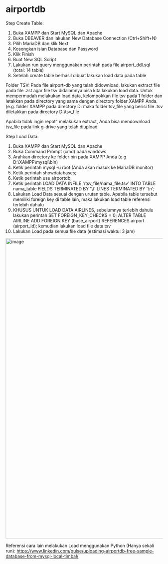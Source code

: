 # airportdb

Step Create Table:
1. Buka XAMPP dan Start MySQL dan Apache
2. Buka DBEAVER dan lakukan New Database Connection (Ctrl+Shift+N) 
3. Pilih MariaDB dan klik Next
4. Kosongkan isian Database dan Password
5. Klik Finish
6. Buat New SQL Script
7. Lakukan run query menggunakan perintah pada file airport_ddl.sql (total: 14 table)
8. Setelah create table berhasil dibuat lakukan load data pada table 

Folder TSV:
Pada file airport-db yang telah didownload, lakukan extract file pada file .zst agar file tsv didalamnya bisa kita lakukan load data. Untuk mempermudah melakukan load data, kelompokkan file tsv pada 1 folder dan letakkan pada directory yang sama dengan directory folder XAMPP Anda. (e.g. folder XAMPP pada directory D: maka folder tsv_file yang berisi file .tsv diletakkan pada directory D:\tsv_file 

Apabila tidak ingin repot" melakukan extract, Anda bisa mendownload tsv_file pada link g-drive yang telah diupload

Step Load Data:
1. Buka XAMPP dan Start MySQL dan Apache
2. Buka Command Prompt (cmd) pada windows
3. Arahkan directory ke folder bin pada XAMPP Anda (e.g. D:\XAMPP\mysql\bin)
4. Ketik perintah mysql -u root (Anda akan masuk ke MariaDB monitor)
5. Ketik perintah showdatabases;
6. Ketik perintah use airportdb;
7. Ketik perintah LOAD DATA INFILE '/tsv_file/nama_file.tsv' INTO TABLE nama_table FIELDS TERMINATED BY '\t' LINES TERMINATED BY '\n';
8. Lakukan Load Data sesuai dengan urutan table. Apabila table tersebut memiliki foreign key di table lain, maka lakukan load table referensi terlebih dahulu 
9. KHUSUS UNTUK LOAD DATA AIRLINES, sebelumnya terlebih dahulu lakukan perintah SET FOREIGN_KEY_CHECKS = 0; ALTER TABLE AIRLINE ADD FOREIGN KEY (base_airport) REFERENCES airport (airport_id); kemudian lakukan load file data tsv
10. Lakukan Load pada semua file data (estimasi waktu: 3 jam)

<img width="959" alt="image" src="https://github.com/noraaxzsy/airportdb_dw/assets/167008744/4a5a6082-277c-4341-9e87-25f79bf80c07">

Referensi cara lain melakukan Load menggunakan Python (Hanya sekali run):
https://www.linkedin.com/pulse/uploading-airportdb-free-sample-database-from-mysql-local-timbal/ 
